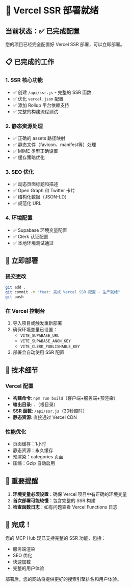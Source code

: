 # 🚀 Vercel SSR 部署就绪

## 当前状态：✅ 已完成配置

您的项目已经完全配置好 Vercel SSR 部署，可以立即部署。

## 📋 已完成的工作

### 1. SSR 核心功能
- ✅ 创建 `/api/ssr.js` - 完整的 SSR 函数
- ✅ 优化 `vercel.json` 配置
- ✅ 添加 Rollup 平台依赖支持
- ✅ 完整的构建流程测试

### 2. 静态资源处理
- ✅ 正确的 assets 路径映射
- ✅ 静态文件（favicon、manifest等）处理
- ✅ MIME 类型正确设置
- ✅ 缓存策略优化

### 3. SEO 优化
- ✅ 动态页面标题和描述
- ✅ Open Graph 和 Twitter 卡片
- ✅ 结构化数据（JSON-LD）
- ✅ 规范化 URL

### 4. 环境配置
- ✅ Supabase 环境变量配置
- ✅ Clerk 认证配置
- ✅ 本地环境测试通过

## 🎯 立即部署

### 提交更改
```bash
git add .
git commit -m "feat: 完成 Vercel SSR 配置 - 生产就绪"
git push
```

### 在 Vercel 控制台
1. 导入项目或触发重新部署
2. 确保环境变量已设置：
   - `VITE_SUPABASE_URL`
   - `VITE_SUPABASE_ANON_KEY`
   - `VITE_CLERK_PUBLISHABLE_KEY`
3. 部署会自动使用 SSR 配置

## 🔧 技术细节

### Vercel 配置
- **构建命令**: `npm run build`（客户端+服务端+预渲染）
- **输出目录**: `.`（根目录）
- **SSR 函数**: `/api/ssr.js`（30秒超时）
- **静态资源**: 直接通过 Vercel CDN

### 性能优化
- 页面缓存：1小时
- 静态资源：永久缓存
- 预渲染：categories 页面
- 压缩：Gzip 自动启用

## 🚨 重要提醒

1. **环境变量必须设置**：确保 Vercel 项目中有正确的环境变量
2. **首次部署可能较慢**：包含完整的 SSR 构建
3. **检查函数日志**：如有问题查看 Vercel Functions 日志

## 🎉 完成！

您的 MCP Hub 现已支持完整的 SSR 功能，包括：
- 服务端渲染
- SEO 优化
- 快速加载
- 完整的用户体验

部署后，您的网站将提供更好的搜索引擎排名和用户体验。